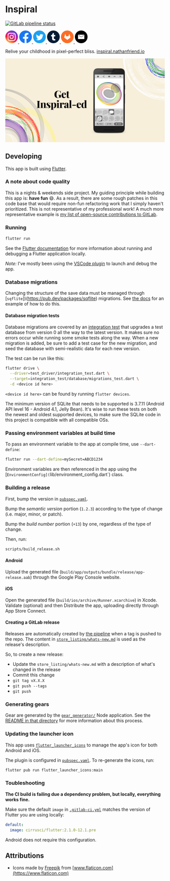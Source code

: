 # Inspiral

<a href="https://gitlab.com/nfriend/inspiral/pipelines/latest" target="_blank"><img src="https://gitlab.com/nfriend/inspiral/badges/main/pipeline.svg" alt="GitLab pipeline status"></a>

<a href="https://www.instagram.com/inspiral.nathanfriend.io/">
  <img src="./website/public/images/social-icons/instagram.svg" alt="Instagram logo" width="40">
</a>
<a href="https://www.facebook.com/inspiral.nathanfriend.io">
  <img src="./website/public/images/social-icons/facebook.svg" alt="Facebook logo" width="40">
</a>
<a href="https://twitter.com/inspiral_app">
  <img src="./website/public/images/social-icons/twitter.svg" alt="Twitter logo" width="40">
</a>
<a href="https://inspiral-app.tumblr.com/">
  <img src="./website/public/images/social-icons/tumblr.svg" alt="Tumblr logo" width="40">
</a>
<a href="https://gitlab.com/nfriend/inspiral">
  <img src="./website/public/images/social-icons/gitlab.svg" alt="GitLab logo" width="40">
</a>
<a href="mailto:nathanfriend.io">
  <img src="./website/public/images/social-icons/email.svg" alt="Email logo" width="40">
</a>

<br>

Relive your childhood in pixel-perfect bliss.
[inspiral.nathanfriend.io](https://inspiral.nathanfriend.io)

<img alt="A screenshot of Inspiral" src="website/public/images/og-image-short.jpg" />

## Developing

This app is built using [Flutter](https://flutter.dev/).

### A note about code quality

This is a nights & weekends side project. My guiding principle while building
this app is: **have fun** :smile:. As a result, there are some rough patches in
this code base that would require non-fun refactoring work that I simply haven't
prioritized. This is not representative of my professional work! A much more
representative example is [my list of open-source contributions to
GitLab](https://gitlab.com/gitlab-org/gitlab/-/merge_requests?scope=all&utf8=%E2%9C%93&state=merged&author_username=nfriend).

### Running

```sh
flutter run
```

See the [Flutter
documentation](https://flutter.dev/docs/development/tools/devtools/cli) for more
information about running and debugging a Flutter application locally.

_Note:_ I've mostly been using the [VSCode
plugin](https://flutter.dev/docs/development/tools/devtools/vscode) to launch
and debug the app.

### Database migrations

Changing the structure of the save data must be managed through
[`sqflite`])(https://pub.dev/packages/sqflite) migrations. See [the
docs](https://github.com/tekartik/sqflite/blob/master/sqflite/doc/migration_example.md)
for an example of how to do this.

#### Database migration tests

Database migrations are covered by an [integration
test](integration_test/database/migrations_test.dart) that upgrades a test
database from version 0 all the way to the latest version. It makes sure no
errors occur while running some smoke tests along the way. When a new migration
is added, be sure to add a test case for the new migration, and seed the
database with semi-realistic data for each new version.

The test can be run like this:

```sh
flutter drive \
  --driver=test_driver/integration_test.dart \
  --target=integration_test/database/migrations_test.dart \
  -d <device id here>
```

`<device id here>` can be found by running `flutter devices`.

The minimum version of SQLite that needs to be supported is 3.7.11 (Android API
level 16 - Android 4.1, Jelly Bean). It's wise to run these tests on both the
newest and oldest supported devices, to make sure the SQLite code in this
project is compatible with all compatible OSs.

### Passing environment variables at build time

To pass an environment variable to the app at compile time, use `--dart-define`:

```sh
flutter run --dart-define=mySecret=ABCD1234
```

Environment variables are then referenced in the app using the
[`EnvironmentConfig](`lib/environment_config.dart`) class.

### Building a release

First, bump the version in [`pubspec.yaml`](pubspec.yaml).

Bump the _semantic version_ portion (`1.2.3`) according to the type of change
(i.e. major, minor, or patch).

Bump the _build number_ portion (`+13`) by one, regardless of the type of
change.

Then, run:

```sh
scripts/build_release.sh
```

#### Android

Upload the generated file (`build/app/outputs/bundle/release/app-release.aab`)
through the Google Play Console website.

#### iOS

Open the generated file (`build/ios/archive/Runner.xcarchive`) in Xcode.
Validate (optional) and then Distribute the app, uploading directly through App
Store Connect.

#### Creating a GitLab release

Releases are automatically created by [the pipeline](.gitlab-ci.yml) when a tag
is pushed to the repo. The content in
[`store_listing/whats-new.md`](store_listing/whats-new.md) is used as the
release's description.

So, to create a new release:

- Update the `store_listing/whats-new.md` with a description of what's changed
  in the release
- Commit this change
- `git tag vX.X.X`
- `git push --tags`
- `git push`

### Generating gears

Gear are generated by the [`gear_generator/`](gear_generator/src/index.ts) Node
application. See the [README in that directory](gear_generator/README.md) for
more information about this process.

### Updating the launcher icon

This app uses
[`flutter_launcher_icons`](https://pub.dev/packages/flutter_launcher_icons) to
manage the app's icon for both Android and iOS.

The plugin is configured in [`pubspec.yaml`](pubspec.yaml). To re-generate the
icons, run:

```sh
flutter pub run flutter_launcher_icons:main
```

### Toubleshooting

**The CI build is failing due a dependency problem, but locally, everything
works fine.**

Make sure the default `image` in [`.gitlab-ci.yml`](.gitlab-ci.yml) matches the
version of Flutter you are using locally:

```yml
default:
  image: cirrusci/flutter:2.1.0-12.1.pre
```

Android does not require this configuration.

## Attributions

- Icons made by [Freepik](https://www.freepik.com) from
  [www.flaticon.com](https://www.flaticon.com)
